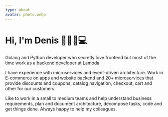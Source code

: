 ```yaml
---
type: about
avatar: photo.webp
---
```

# Hi, I'm Denis 💁🏻‍♂️💻

Golang and Python developer who secretly love frontend but most of the time work as a backend developer at [Lamoda](https://latech.ru/).

I have experience with microservices and event-driven architecture. Work in E-commerce on apps and website backend and 20+ microservices that provide discounts and coupons, catalog navigation, checkout, cart and other for our customers.

Like to work in a small to medium teams and help understand business requirements, plan and document architecture, decompose tasks, code and get things done. Always happy to help my colleagues.
